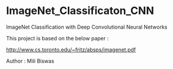 # ImageNet_Classificaton_CNN
ImageNet Classification with Deep Convolutional Neural Networks


This project is based on the below paper :

http://www.cs.toronto.edu/~fritz/absps/imagenet.pdf






Author : 
           Mili Biswas

